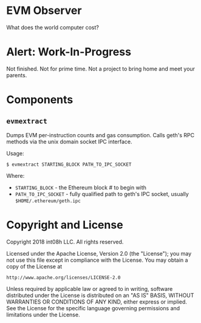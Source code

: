 # EVM Observer

What does the world computer cost?

# Alert: Work-In-Progress

Not finished. Not for prime time. Not a project to bring home and meet your parents.

# Components

## `evmextract`

Dumps EVM per-instruction counts and gas consumption. Calls geth's RPC methods via the 
unix domain socket IPC interface.

Usage:
```
$ evmextract STARTING_BLOCK PATH_TO_IPC_SOCKET
```

Where:
* `STARTING_BLOCK` - the Ethereum block # to begin with
* `PATH_TO_IPC_SOCKET` - fully qualified path to geth's IPC socket, usually `$HOME/.ethereum/geth.ipc`

# Copyright and License

Copyright 2018 int08h LLC. All rights reserved.

Licensed under the Apache License, Version 2.0 (the "License");
you may not use this file except in compliance with the License.
You may obtain a copy of the License at

    http://www.apache.org/licenses/LICENSE-2.0

Unless required by applicable law or agreed to in writing, software
distributed under the License is distributed on an "AS IS" BASIS,
WITHOUT WARRANTIES OR CONDITIONS OF ANY KIND, either express or implied.
See the License for the specific language governing permissions and
limitations under the License.
